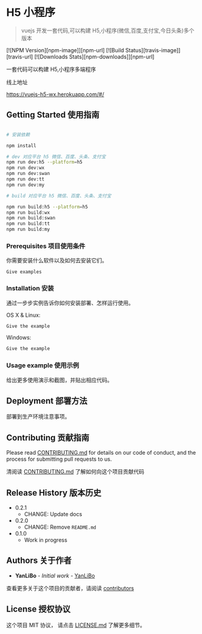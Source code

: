 # H5 小程序

> vuejs 开发一套代码,可以构建 H5,小程序(微信,百度,支付宝,今日头条)多个版本

[![NPM Version][npm-image]][npm-url]
[![Build Status][travis-image]][travis-url]
[![Downloads Stats][npm-downloads]][npm-url]

一套代码可以构建 H5,小程序多端程序

线上地址

https://vuejs-h5-wx.herokuapp.com/#/

## Getting Started 使用指南

```bash

# 安装依赖

npm install

# dev 对应平台 h5 微信、百度、头条、支付宝
npm run dev:h5 --platform=h5
npm run dev:wx
npm run dev:swan
npm run dev:tt
npm run dev:my

# build 对应平台 h5 微信、百度、头条、支付宝

npm run build:h5 --platform=h5
npm run build:wx
npm run build:swan
npm run build:tt
npm run build:my

```

### Prerequisites 项目使用条件

你需要安装什么软件以及如何去安装它们。

```
Give examples
```

### Installation 安装

通过一步步实例告诉你如何安装部署、怎样运行使用。

OS X & Linux:

```sh
Give the example
```

Windows:

```sh
Give the example
```

### Usage example 使用示例

给出更多使用演示和截图，并贴出相应代码。

## Deployment 部署方法

部署到生产环境注意事项。

## Contributing 贡献指南

Please read [CONTRIBUTING.md](#) for details on our code of conduct, and the process for submitting pull requests to us.

清阅读 [CONTRIBUTING.md](#) 了解如何向这个项目贡献代码

## Release History 版本历史

- 0.2.1
  - CHANGE: Update docs
- 0.2.0
  - CHANGE: Remove `README.md`
- 0.1.0
  - Work in progress

## Authors 关于作者

- **YanLiBo** - _Initial work_ - [YanLiBo](https://ylb.org)

查看更多关于这个项目的贡献者，请阅读 [contributors](#)

## License 授权协议

这个项目 MIT 协议， 请点击 [LICENSE.md](LICENSE.md) 了解更多细节。
